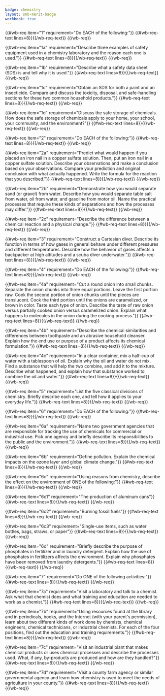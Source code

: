 ```yaml
---
badge: chemistry
layout: smb-merit-badge
workbook: true
---
```



{{#wb-req item="1" requirement="Do EACH of the following:"}}
{{#wb-req-text lines=8}}{{/wb-req-text}}
{{/wb-req}}

{{#wb-req item="1a" requirement="Describe three examples of safety equipment used in a chemistry laboratory and the reason each one is used."}}
{{#wb-req-text lines=8}}{{/wb-req-text}}
{{/wb-req}}

{{#wb-req item="1b" requirement="Describe what a safety data sheet (SDS) is and tell why it is used."}}
{{#wb-req-text lines=8}}{{/wb-req-text}}
{{/wb-req}}

{{#wb-req item="1c" requirement="Obtain an SDS for both a paint and an insecticide. Compare and discuss the toxicity, disposal, and safe-handling sections for these two common household products."}}
{{#wb-req-text lines=8}}{{/wb-req-text}}
{{/wb-req}}

{{#wb-req item="1d" requirement="Discuss the safe storage of chemicals. How does the safe storage of chemicals apply to your home, your school, your community, and the environment?"}}
{{#wb-req-text lines=8}}{{/wb-req-text}}
{{/wb-req}}

{{#wb-req item="2" requirement="Do EACH of the following:"}}
{{#wb-req-text lines=8}}{{/wb-req-text}}
{{/wb-req}}

{{#wb-req item="2a" requirement="Predict what would happen if you placed an iron nail in a copper sulfate solution. Then, put an iron nail in a copper sulfate solution. Describe your observations and make a conclusion based on your observations. Compare your prediction and original conclusion with what actually happened. Write the formula for the reaction that you described."}}
{{#wb-req-text lines=8}}{{/wb-req-text}}
{{/wb-req}}

{{#wb-req item="2b" requirement="Demonstrate how you would separate sand (or gravel) from water. Describe how you would separate table salt from water, oil from water, and gasoline from motor oil. Name the practical processes that require these kinds of separations and how the processes may differ."}}
{{#wb-req-text lines=8}}{{/wb-req-text}}
{{/wb-req}}

{{#wb-req item="2c" requirement="Describe the difference between a chemical reaction and a physical change."}}
{{#wb-req-text lines=8}}{{/wb-req-text}}
{{/wb-req}}

{{#wb-req item="3" requirement="Construct a Cartesian diver. Describe its function in terms of how gases in general behave under different pressures and different temperatures. Describe how the behavior of gases affects a backpacker at high altitudes and a scuba diver underwater."}}
{{#wb-req-text lines=8}}{{/wb-req-text}}
{{/wb-req}}

{{#wb-req item="4" requirement="Do EACH of the following:"}}
{{#wb-req-text lines=8}}{{/wb-req-text}}
{{/wb-req}}

{{#wb-req item="4a" requirement="Cut a round onion into small chunks. Separate the onion chunks into three equal portions. Leave the first portion raw. Cook the second portion of onion chunks until the pieces are translucent. Cook the third portion until the onions are caramelized, or brown in color. Taste each type of onion. Describe the taste of raw onion versus partially cooked onion versus caramelized onion. Explain what happens to molecules in the onion during the cooking process."}}
{{#wb-req-text lines=8}}{{/wb-req-text}}
{{/wb-req}}

{{#wb-req item="4b" requirement="Describe the chemical similarities and differences between toothpaste and an abrasive household cleanser. Explain how the end use or purpose of a product affects its chemical formulation."}}
{{#wb-req-text lines=8}}{{/wb-req-text}}
{{/wb-req}}

{{#wb-req item="4c" requirement="In a clear container, mix a half-cup of water with a tablespoon of oil. Explain why the oil and water do not mix. Find a substance that will help the two combine, and add it to the mixture. Describe what happened, and explain how that substance worked to combine the oil and water."}}
{{#wb-req-text lines=8}}{{/wb-req-text}}
{{/wb-req}}

{{#wb-req item="5" requirement="List the five classical divisions of chemistry. Briefly describe each one, and tell how it applies to your everyday life."}}
{{#wb-req-text lines=8}}{{/wb-req-text}}
{{/wb-req}}

{{#wb-req item="6" requirement="Do EACH of the following:"}}
{{#wb-req-text lines=8}}{{/wb-req-text}}
{{/wb-req}}

{{#wb-req item="6a" requirement="Name two government agencies that are responsible for tracking the use of chemicals for commercial or industrial use. Pick one agency and briefly describe its responsibilities to the public and the environment."}}
{{#wb-req-text lines=8}}{{/wb-req-text}}
{{/wb-req}}

{{#wb-req item="6b" requirement="Define pollution. Explain the chemical impacts on the ozone layer and global climate change."}}
{{#wb-req-text lines=8}}{{/wb-req-text}}
{{/wb-req}}

{{#wb-req item="6c" requirement="Using reasons from chemistry, describe the effect on the environment of ONE of the following:"}}
{{#wb-req-text lines=8}}{{/wb-req-text}}
{{/wb-req}}

{{#wb-req item="6c1" requirement="The production of aluminum cans"}}
{{#wb-req-text lines=8}}{{/wb-req-text}}
{{/wb-req}}

{{#wb-req item="6c2" requirement="Burning fossil fuels"}}
{{#wb-req-text lines=8}}{{/wb-req-text}}
{{/wb-req}}

{{#wb-req item="6c3" requirement="Single-use items, such as water bottles, bags, straws, or paper"}}
{{#wb-req-text lines=8}}{{/wb-req-text}}
{{/wb-req}}

{{#wb-req item="6d" requirement="Briefly describe the purpose of phosphates in fertilizer and in laundry detergent. Explain how the use of phosphates in fertilizers affects the environment. Explain why phosphates have been removed from laundry detergents."}}
{{#wb-req-text lines=8}}{{/wb-req-text}}
{{/wb-req}}

{{#wb-req item="7" requirement="Do ONE of the following activities:"}}
{{#wb-req-text lines=8}}{{/wb-req-text}}
{{/wb-req}}

{{#wb-req item="7a" requirement="Visit a laboratory and talk to a chemist. Ask what that chemist does and what training and education are needed to work as a chemist."}}
{{#wb-req-text lines=8}}{{/wb-req-text}}
{{/wb-req}}

{{#wb-req item="7b" requirement="Using resources found at the library and in periodicals, books, and the Internet (with your parent's permission), learn about two different kinds of work done by chemists, chemical engineers, chemical technicians, or industrial chemists. For each of the four positions, find out the education and training requirements."}}
{{#wb-req-text lines=8}}{{/wb-req-text}}
{{/wb-req}}

{{#wb-req item="7c" requirement="Visit an industrial plant that makes chemical products or uses chemical processes and describe the processes used. What, if any, by-products are produced and how are they handled?"}}
{{#wb-req-text lines=8}}{{/wb-req-text}}
{{/wb-req}}

{{#wb-req item="7d" requirement="Visit a county farm agency or similar governmental agency and learn how chemistry is used to meet the needs of agriculture in your county."}}
{{#wb-req-text lines=8}}{{/wb-req-text}}
{{/wb-req}}

